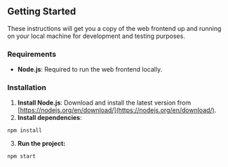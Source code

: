 ## Getting Started
These instructions will get you a copy of the web frontend up and running on your local machine for development and 
testing purposes.

### Requirements
- **Node.js**: Required to run the web frontend locally.

### Installation

1. **Install Node.js**: Download and install the latest version from [https://nodejs.org/en/download/](https://nodejs.org/en/download/).
2. **Install dependencies**:
``` 
npm install
```
3. **Run the project:**
```
npm start
```
